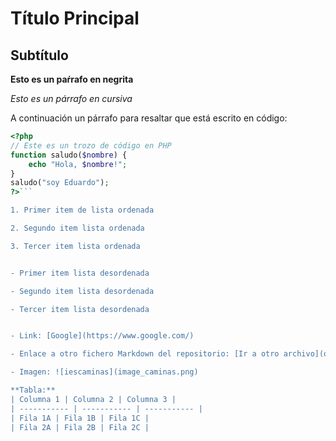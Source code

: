 # Título Principal

## Subtítulo

**Esto es un paŕrafo en negrita**

*Esto es un párrafo en cursiva*

A continuación un párrafo para resaltar que está escrito en código:
```php
<?php
// Este es un trozo de código en PHP
function saludo($nombre) {
    echo "Hola, $nombre!";
}
saludo("soy Eduardo");
?>```

1. Primer item de lista ordenada

2. Segundo item lista ordenada

3. Tercer item lista ordenada


- Primer item lista desordenada

- Segundo item lista desordenada

- Tercer item lista desordenada 


- Link: [Google](https://www.google.com/)

- Enlace a otro fichero Markdown del repositorio: [Ir a otro archivo](otroarchivo.md)

- Imagen: ![iescaminas](image_caminas.png)

**Tabla:**
| Columna 1 | Columna 2 | Columna 3 |
| ----------- | ----------- | ----------- |
| Fila 1A | Fila 1B | Fila 1C |
| Fila 2A | Fila 2B | Fila 2C |

